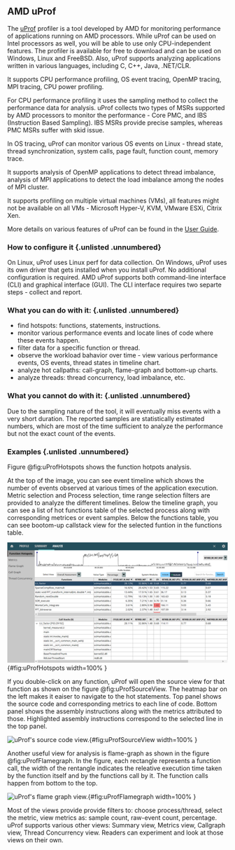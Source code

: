 ## AMD uProf

The [uProf](https://www.amd.com/en/developer/uprof.html) profiler is a tool developed by AMD for monitoring performance of applications running on AMD processors. While uProf can be used on Intel processors as well, you will be able to use only CPU-independent features. The profiler is available for free to download and can be used on Windows, Linux and FreeBSD. Also, uProf supports analyzing applications written in various languages, including C, C++, Java, .NET/CLR.

It supports CPU performance profiling, OS event tracing, OpenMP tracing, MPI tracing, CPU power profiling.

For CPU performance profiling it uses the sampling method to collect the performance data for analysis. uProf collects two types of MSRs supported by AMD processors to monitor the performance - Core PMC, and IBS (Instruction Based Sampling). IBS MSRs provide precise samples, whereas PMC MSRs suffer with skid issue.

In OS tracing, uProf can monitor various OS events on Linux - thread state, thread synchronization, system calls, page fault, function count, memory trace.

It supports analysis of OpenMP applications to detect thread imbalance, analysis of MPI applications to detect the load imbalance among the nodes of MPI cluster.

It supports profiling on multiple virtual machines (VMs), all features might not be available on all VMs - Microsoft Hyper-V, KVM, VMware ESXi, Citrix Xen.

More details on various features of uProf can be found in the [User Guide](https://www.amd.com/en/developer/uprof.html#documentation).

### How to configure it {.unlisted .unnumbered}

On Linux, uProf uses Linux perf for data collection. On Windows, uProf uses its own driver that gets installed when you install uProf. No additional configuration is required. AMD uProf supports both command-line interface (CLI) and graphical interface (GUI). The CLI interface requires two separte steps - collect and report.

### What you can do with it: {.unlisted .unnumbered}

- find hotspots: functions, statements, instructions.
- monitor various performance events and locate lines of code where these events happen.
- filter data for a specific function or thread.
- observe the workload bahavior over time - view various performance events, OS events, thread states in timeline chart.
- analyze hot callpaths: call-graph, flame-graph and bottom-up charts.
- analyze threads: thread concurrency, load imbalance, etc.

### What you cannot do with it: {.unlisted .unnumbered}

Due to the sampling nature of the tool, it will eventually miss events with a very short duration. The reported samples are statistically estimated numbers, which are most of the time sufficient to analyze the performance but not the exact count of the events.

### Examples {.unlisted .unnumbered}

Figure @fig:uProfHotspots shows the function hotpots analysis. 

At the top of the image, you can see event timeline which shows the number of events observed at various times of the application execution. Metric selection and Process selection, time range selection filters are provided to analyze the different timelines. Below the timeline graph, you can see a list of hot functions table of the selected process along with corresponding metrices or event samples. Below the functions table, you can see bootom-up callstack view for the selected funtion in the functions table.

![uProf's hotspots view.](../../img/perf-tools/uProf_Hopspot.png){#fig:uProfHotspots width=100% }

If you double-click on any function, uProf will open the source view for that function as shown on the figure @fig:uProfSourceView. The heatmap bar on the left makes it eaiser to navigate to the hot statements. Top panel shows the source code and corresponding metrics to each line of code. Bottom panel shows the assembly instructions along with the metrics attributed to those. Highlighted assembly instructions correspond to the selected line in the top panel.

![uProf's source code view.](../../img/perf-tools/uProf_SourceView.png){#fig:uProfSourceView width=100% }

Another useful view for analysis is flame-graph as shown in the figure @fig:uProfFlamegraph. In the figure, each rectangle represents a function call, the width of the rentangle indicates the releative execution time taken by the function itself and by the functions call by it. The function calls happen from bottom to the top.

![uProf's flame graph view.](../../img/perf-tools/uProf_Flamegraph.png){#fig:uProfFlamegraph width=100% }

Most of the views provide provide filters to: choose process/thread, select the metric, view metrics as: sample count, raw-event count, percentage. uProf supports various other views: Summary view, Metrics view, Callgraph view, Thread Concurrency view. Readers can experiment and look at those views on their own.